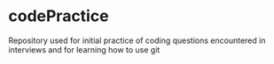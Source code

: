 codePractice
============

Repository used for initial practice of coding questions encountered in interviews and for learning how to use git
